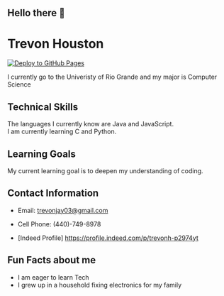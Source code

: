 ## Hello there 👋

# Trevon Houston 
[![Deploy to GitHub Pages](https://github.com/trevonhouston03/assignment2/actions/workflows/deploy.yml/badge.svg)](https://github.com/trevonhouston03/assignment2/actions/workflows/deploy.yml)

I currently go to the Univeristy of Rio Grande and my major is Computer Science

## Technical Skills
The languages I currently know are Java and JavaScript.  
I am currently learning C and Python.

## Learning Goals
My current learning goal is to deepen my understanding of coding.

## Contact Information
- Email: trevonjay03@gmail.com

- Cell Phone: (440)-749-8978
  
- [Indeed Profile] https://profile.indeed.com/p/trevonh-p2974yt

## Fun Facts about me
- I am eager to learn Tech
- I grew up in a household fixing electronics for my family
<!--
**trevonhouston03/trevonhouston03** is a ✨ _special_ ✨ repository because its `README.md` (this file) appears on your GitHub profile.

Here are some ideas to get you started:

- 🔭 I’m currently working on ...
- 🌱 I’m currently learning ...
- 👯 I’m looking to collaborate on ...
- 🤔 I’m looking for help with ...
- 💬 Ask me about ...
- 📫 How to reach me: ...
- 😄 Pronouns: ...
- ⚡ Fun fact: ...
-->
